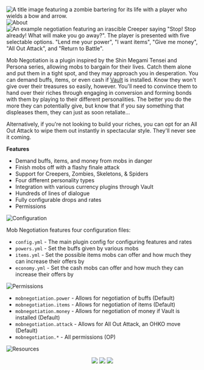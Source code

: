 
![A title image featuring a zombie bartering for its life with a player who wields a bow and arrow.](https://i.imgur.com/XnykkSB.png)  
![About](https://i.imgur.com/qtto8Nz.png)  
![An example negotiation featuring an irascible Creeper saying "Stop! Stop already! What will make you go away?". The player is presented with five selectable options. "Lend me your power", "I want items", "Give me money", "All Out Attack", and "Return to Battle".](https://i.imgur.com/38iqzJs.png)

Mob Negotiation is a plugin inspired by the Shin Megami Tensei and Persona series, allowing mobs to bargain for their lives. Catch them alone and put them in a tight spot, and they may approach you in desperation. You can demand buffs, items, or even cash if [Vault](https://dev.bukkit.org/projects/vault) is installed. Know they won't give over their treasures so easily, however. You'll need to convince them to hand over their riches through engaging in conversion and forming bonds with them by playing to their different personalities. The better you do the more they can potentially give, but know that if you say something that displeases them, they can just as soon retaliate...

Alternatively, if you're not looking to build your riches, you can opt for an All Out Attack to wipe them out instantly in spectacular style. They'll never see it coming.

**Features**
- Demand buffs, items, and money from mobs in danger
- Finish mobs off with a flashy finale attack
- Support for Creepers, Zombies, Skeletons, & Spiders
- Four different personality types
- Integration with various currency plugins through Vault
- Hundreds of lines of dialogue
- Fully configurable drops and rates
- Permissions

![Configuration](https://i.imgur.com/XoN56kc.png)

Mob Negotiation features four configuration files:

- `config.yml` - The main plugin config for configuring features and rates
- `powers.yml` - Set the buffs given by various mobs
- `items.yml` - Set the possible items mobs can offer and how much they can increase their offers by
- `economy.yml` - Set the cash mobs can offer and how much they can increase their offers by


![Permissions](https://i.imgur.com/JxNbCUC.png)

- `mobnegotiation.power` - Allows for negotiation of buffs (Default)
- `mobnegotiation.items` - Allows for negotiation of items (Default)
- `mobnegotiation.money` - Allows for negotiation of money if Vault is installed (Default)
- `mobnegotiation.attack` - Allows for All Out Attack, an OHKO move (Default)
- `mobnegotiation.*` - All permissions (OP)



![Resources](https://i.imgur.com/06W9Z0k.png)

<p align="center">
<a href=https://dev.bukkit.org/projects/mobnegotiation/files><img src="https://i.imgur.com/ZWYSWa9.png"></a>
<a href=https://twitter.com/Zazsona><img src="https://i.imgur.com/lFq5IMa.png"></a>
<a href=https://github.com/Zazsona/Mob-Negotiation/issues/new><img src="https://i.imgur.com/7VHfyS7.png"></a>
</p> 
